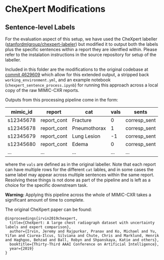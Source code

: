 # CheXpert Modifications 
## Sentence-level Labels

For the evaluation aspect of this setup, we have used the CheXpert labeller ([stanfordmlgroup/chexpert-labeler](https://github.com/stanfordmlgroup/chexpert-labeler)) but modified it to output both the labels plus the specific sentences within a report they are identfied within.  Please refer to the instalation instructions in the source repository for setup of the labeller.

Included in this folder are the modifications to the original codebase at [commit 4629609](https://github.com/stanfordmlgroup/chexpert-labeler/tree/4629609647d027b1dc9d4f340f5d3c03b4fb4e4f) which allow for this extended output, a stripped back `working_environment.yml`, and an example notebook (`chexpert_sentence_process.ipynb`) for running this approach across a local copy of the raw MIMIC-CXR reports.

Outputs from this processing pipeline come in the form:

| mimic_id  | report   | cat      | vals     | sents    | 
| --------- | -------- | -------- | -------- | -------- |
| s12345678 | report_cont | Fracture       | 0      | corresp_sent |
| s12345678 | report_cont | Pneumothorax | 1     | corresp_sent     |
| s12345679 | report_cont | Lung Lesion | -1      | corresp_sent     |
| s12345680 | report_cont | Edema | 0     | corresp_sent     |
| ... | ... | ... | ... | ... |

where the `vals` are defined as in the original labeller.  Note that each report can have multiple rows for the different `cat` lables, and in some cases the same label may appear across multiple sentences within the same report.  Resolving these things is not done as part of the pipeline and is left as a choice for the specific downstream task.

**Warning:**  Applying this pipeline across the whole of MIMIC-CXR takes a significant amount of time to complete.

The original CheXpert paper can be found:
```
@inproceedings{irvin2019chexpert,
  title={CheXpert: A large chest radiograph dataset with uncertainty labels and expert comparison},
  author={Irvin, Jeremy and Rajpurkar, Pranav and Ko, Michael and Yu, Yifan and Ciurea-Ilcus, Silviana and Chute, Chris and Marklund, Henrik and Haghgoo, Behzad and Ball, Robyn and Shpanskaya, Katie and others},
  booktitle={Thirty-Third AAAI Conference on Artificial Intelligence},
  year={2019}
}
```
